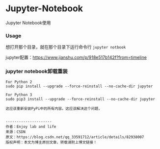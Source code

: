 # Jupyter-Notebook
Jupyter Notebook使用


### Usage
想打开那个目录，就在那个目录下运行命令行
`jupyter notbook`


jupyter配置：https://www.jianshu.com/p/918e517b142f?from=timeline


### jupyter notebook卸载重装

```
For Python 2
sudo pip install --upgrade --force-reinstall --no-cache-dir jupyter

For Python 3
sudo pip3 install --upgrade --force-reinstall --no-cache-dir jupyter

这应该重新安装PyPi中的所有内容。这应该解决这个问题，


--------------------- 
作者：Enjoy lab and life 
来源：CSDN 
原文：https://blog.csdn.net/qq_33591712/article/details/82938007 
版权声明：本文为博主原创文章，转载请附上博文链接！


```
